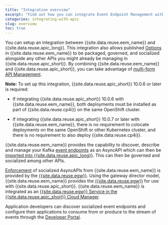 ```yaml
---
title: "Integration overview"
excerpt: "Find out how you can integrate Event Endpoint Management with API Connect."
categories: integrating-with-apic
slug: overview
toc: true
---
```


You can setup an integration between {{site.data.reuse.eem_name}} and {{site.data.reuse.apic_long}}. This integration also allows published [Options](../../about/key-concepts/#option) in {{site.data.reuse.eem_name}} to be packaged, governed, and socialized alongside any other APIs you might already be managing in {{site.data.reuse.apic_short}}. By combining {{site.data.reuse.eem_name}} and {{site.data.reuse.apic_short}}, you can take advantage of [multi-form API Management](../apic-eem-concepts/#multi-form-api-management).

**Note:** To set up this integration, {{site.data.reuse.apic_short}} 10.0.6 or later is required:

- If integrating {{site.data.reuse.apic_short}} 10.0.6 with {{site.data.reuse.eem_name}}, both deployments must be installed as part of {{site.data.reuse.cp4i}} on the same OpenShift cluster.

- If integrating {{site.data.reuse.apic_short}} 10.0.7 or later with {{site.data.reuse.eem_name}}, there is no requirement to colocate deployments on the same OpenShift or other Kubernetes cluster, and there is no requirement to also deploy {{site.data.reuse.cp4i}}.

{{site.data.reuse.eem_name}} provides the capability to discover, describe and manage your Kafka [event endpoints](../../about/key-concepts/#event-endpoint) as an AsyncAPI which can then be [imported into {{site.data.reuse.apic_long}}](../generate-asyncapi). This can then be governed and socialized among other APIs.

[Enforcement](../apic-eem-concepts/#enforcement) of socialized AsyncAPIs from {{site.data.reuse.eem_name}} is provided by the [{{site.data.reuse.egw}}](../../about/key-concepts/#event-gateway). Using the gateway director model, {{site.data.reuse.eem_name}} provides the [{{site.data.reuse.egw}}](../../about/key-concepts/#event-gateway) for use with {{site.data.reuse.apic_short}}. {{site.data.reuse.eem_name}} is integrated as an [{{site.data.reuse.egw}} Service in the {{site.data.reuse.apic_short}} Cloud Manager](../configure-eem-for-apic).

Application developers can discover socialized event endpoints and configure their applications to consume from or produce to the stream of events through the [Developer Portal](../apic-eem-concepts/#developer-portal).
